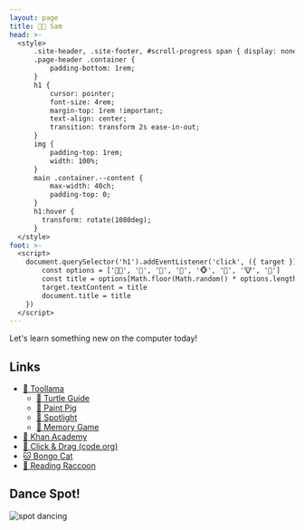 ```yaml
---
layout: page
title: 👦🏼 Sam
head: >-
  <style>
      .site-header, .site-footer, #scroll-progress span { display: none; }
      .page-header .container {
          padding-bottom: 1rem;
      }
      h1 {
          cursor: pointer;
          font-size: 4rem;
          margin-top: 1rem !important;
          text-align: center;
          transition: transform 2s ease-in-out;
      }
      img {
          padding-top: 1rem;
          width: 100%;
      }
      main .container.--content {
          max-width: 40ch;
          padding-top: 0;
      }
      h1:hover {
        transform: rotate(1080deg);
      }
  </style>
foot: >-
  <script>
    document.querySelector('h1').addEventListener('click', ({ target }) => {
        const options = ['👦🏼', '🐶', '🦊', '🐸', '🐵', '🦁', '🐮', '🐻']
        const title = options[Math.floor(Math.random() * options.length)] + ' Sam'
        target.textContent = title
        document.title = title
    })
  </script>
---
```


Let's learn something new on the computer today!

## Links

- [🦙 Toollama](https://toollama.com)
  - [🐢 Turtle Guide](https://turtle-guide.toollama.com)
  - [🐷 Paint Pig](https://paint-pig.toollama.com)
  - [🔦 Spotlight](https://spotlight.toollama.com)
  - [🧠 Memory Game](https://memory-game.toollama.com)
- [🌱 Khan Academy](https://khanacademy.org)
- [🐲 Click & Drag (code.org)](https://studio.code.org/s/pre-express-2021)
- [🐱 Bongo Cat](https://bongo.cat)
- [🦝 Reading Raccoon](https://seanmcp.github.io/reading-raccoon)

## Dance Spot!

<img src="/img/spot.gif" alt="spot dancing">